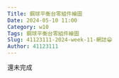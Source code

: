 ```yaml
---
Title: 鋼球平衡台零組件繪圖
Date: 2024-05-10 11:00
Category: w10
Tags: 鋼球平衡台零組件繪圖
Slug: 41123111-2024-week-11-網誌😁
Author: 41123111
---
```

還未完成